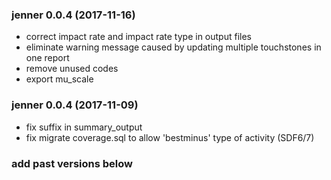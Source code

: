 ### jenner 0.0.4 (2017-11-16)
 * correct impact rate and impact rate type in output files
 * eliminate warning message caused by updating multiple touchstones in one report
 * remove unused codes
 * export mu_scale

### jenner 0.0.4 (2017-11-09)
 * fix suffix in summary_output
 * fix migrate coverage.sql to allow 'bestminus' type of activity (SDF6/7)

### add past versions below

